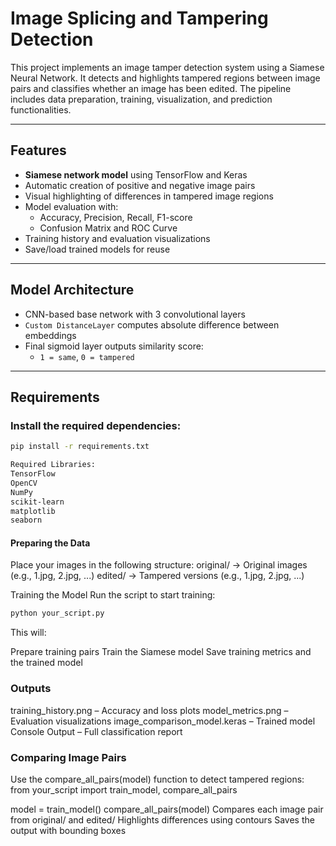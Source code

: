 # Image Splicing and Tampering Detection

This project implements an image tamper detection system using a Siamese Neural Network. It detects and highlights tampered regions between image pairs and classifies whether an image has been edited. The pipeline includes data preparation, training, visualization, and prediction functionalities.

---

## Features

- **Siamese network model** using TensorFlow and Keras
- Automatic creation of positive and negative image pairs
- Visual highlighting of differences in tampered image regions
- Model evaluation with:
  - Accuracy, Precision, Recall, F1-score
  - Confusion Matrix and ROC Curve
- Training history and evaluation visualizations
- Save/load trained models for reuse

---

## Model Architecture

- CNN-based base network with 3 convolutional layers
- `Custom DistanceLayer` computes absolute difference between embeddings
- Final sigmoid layer outputs similarity score:
  - `1 = same`, `0 = tampered`

---

## Requirements

### Install the required dependencies:

```bash
pip install -r requirements.txt

Required Libraries:
TensorFlow
OpenCV
NumPy
scikit-learn
matplotlib
seaborn
```
#### Preparing the Data
Place your images in the following structure:
original/     →  Original images (e.g., 1.jpg, 2.jpg, ...)
edited/       →  Tampered versions (e.g., 1.jpg, 2.jpg, ...)

Training the Model
Run the script to start training:

```bash
python your_script.py
```
This will:

Prepare training pairs
Train the Siamese model
Save training metrics and the trained model

### Outputs
training_history.png – Accuracy and loss plots
model_metrics.png – Evaluation visualizations
image_comparison_model.keras – Trained model
Console Output – Full classification report

### Comparing Image Pairs
Use the compare_all_pairs(model) function to detect tampered regions:
from your_script import train_model, compare_all_pairs

model = train_model()
compare_all_pairs(model)
Compares each image pair from original/ and edited/
Highlights differences using contours
Saves the output with bounding boxes
